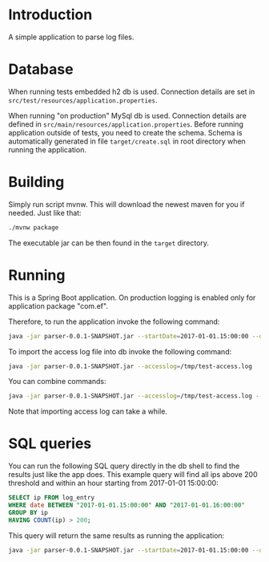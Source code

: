 # Introduction
A simple application to parse log files.

# Database
When running tests embedded h2 db is used. Connection details are set in ```src/test/resources/application.properties```.

When running "on production" MySql db is used. Connection details are defined in ```src/main/resources/application.properties```. Before running application outside of tests, you need to create the schema. Schema is automatically generated in file ```target/create.sql``` in root directory when running the application.

# Building
Simply run script mvnw. This will download the newest maven for you if needed. Just like that:
```bash
./mvnw package
```
The executable jar can be then found in the ```target``` directory.

# Running
This is a Spring Boot application. On production logging is enabled only for application package "com.ef".

Therefore, to run the application invoke the following command:
```bash
java -jar parser-0.0.1-SNAPSHOT.jar --startDate=2017-01-01.15:00:00 --duration=hourly --threshold=200
```
To import the access log file into db invoke the following command:
```bash
java -jar parser-0.0.1-SNAPSHOT.jar --accesslog=/tmp/test-access.log
```
You can combine commands:
```bash
java -jar parser-0.0.1-SNAPSHOT.jar --accesslog=/tmp/test-access.log --startDate=2017-01-01.15:00:00 --duration=hourly --threshold=200
```

Note that importing access log can take a while.

# SQL queries
You can run the following SQL query directly in the db shell to find the results just like the app does. This example query will find all ips above 200 threshold and within an hour starting from 2017-01-01 15:00:00:
```sql
SELECT ip FROM log_entry 
WHERE date BETWEEN "2017-01-01.15:00:00" AND "2017-01-01.16:00:00" 
GROUP BY ip 
HAVING COUNT(ip) > 200;
```
This query will return the same results as running the application:
```bash
java -jar parser-0.0.1-SNAPSHOT.jar --startDate=2017-01-01.15:00:00 --duration=hourly --threshold=200
```
